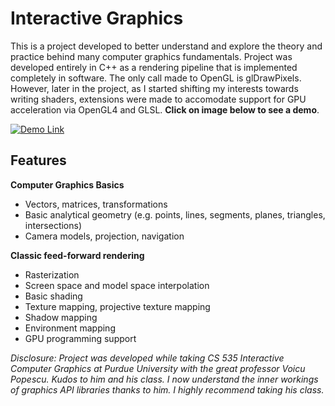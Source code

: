 # Interactive Graphics
This is a project developed to better understand and explore the theory and practice behind many computer graphics fundamentals. Project was developed entirely in C++ as a rendering pipeline that is implemented completely in software. The only call made to OpenGL is glDrawPixels. However, later in the project, as I started shifting my interests towards writing shaders, extensions were made to accomodate support for GPU acceleration via OpenGL4 and GLSL. __Click on image below to see a demo__.

[![Demo Link](https://j.gifs.com/mL4Q7p.gif)](https://youtu.be/_ep05z9ca2o)

## Features
__Computer Graphics Basics__
* Vectors, matrices, transformations
* Basic analytical geometry (e.g. points, lines, segments, planes, triangles, intersections)
* Camera models, projection, navigation

__Classic feed-forward rendering__
* Rasterization
* Screen space and model space interpolation
* Basic shading
* Texture mapping, projective texture mapping
* Shadow mapping
* Environment mapping
* GPU programming support

_Disclosure: Project was developed while taking CS 535 Interactive Computer Graphics at Purdue University with the great professor Voicu Popescu. Kudos to him and his class. I now understand the inner workings of graphics API libraries thanks to him. I highly recommend taking his class._
